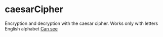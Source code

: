 # caesarCipher
Encryption and decryption with the caesar cipher. Works only with letters English alphabet
[Can see](https://noteternal.github.io/caesarCipher)
